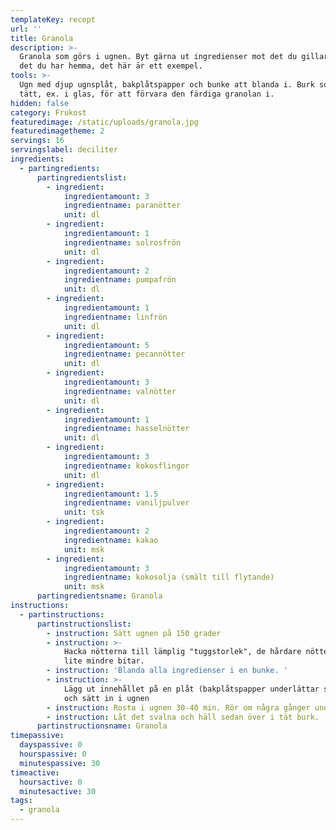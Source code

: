 ```yaml
---
templateKey: recept
url: ''
title: Granola
description: >-
  Granola som görs i ugnen. Byt gärna ut ingredienser mot det du gillar eller
  det du har hemma, det här är ett exempel.
tools: >-
  Ugn med djup ugnsplåt, bakplåtspapper och bunke att blanda i. Burk som sluter
  tätt, ex. i glas, för att förvara den färdiga granolan i.
hidden: false
category: Frukost
featuredimage: /static/uploads/granola.jpg
featuredimagetheme: 2
servings: 16
servingslabel: deciliter
ingredients:
  - partingredients:
      partingredientslist:
        - ingredient:
            ingredientamount: 3
            ingredientname: paranötter
            unit: dl
        - ingredient:
            ingredientamount: 1
            ingredientname: solrosfrön
            unit: dl
        - ingredient:
            ingredientamount: 2
            ingredientname: pumpafrön
            unit: dl
        - ingredient:
            ingredientamount: 1
            ingredientname: linfrön
            unit: dl
        - ingredient:
            ingredientamount: 5
            ingredientname: pecannötter
            unit: dl
        - ingredient:
            ingredientamount: 3
            ingredientname: valnötter
            unit: dl
        - ingredient:
            ingredientamount: 1
            ingredientname: hasselnötter
            unit: dl
        - ingredient:
            ingredientamount: 3
            ingredientname: kokosflingor
            unit: dl
        - ingredient:
            ingredientamount: 1.5
            ingredientname: vaniljpulver
            unit: tsk
        - ingredient:
            ingredientamount: 2
            ingredientname: kakao
            unit: msk
        - ingredient:
            ingredientamount: 3
            ingredientname: kokosolja (smält till flytande)
            unit: msk
      partingredientsname: Granola
instructions:
  - partinstructions:
      partinstructionslist:
        - instruction: Sätt ugnen på 150 grader
        - instruction: >-
            Hacka nötterna till lämplig "tuggstorlek", de hårdare nötterna i
            lite mindre bitar.
        - instruction: 'Blanda alla ingredienser i en bunke. '
        - instruction: >-
            Lägg ut innehållet på en plåt (bakplåtspapper underlättar senare)
            och sätt in i ugnen
        - instruction: Rosta i ugnen 30-40 min. Rör om några gånger under tiden.
        - instruction: Låt det svalna och häll sedan över i tät burk.
      partinstructionsname: Granola
timepassive:
  dayspassive: 0
  hourspassive: 0
  minutespassive: 30
timeactive:
  hoursactive: 0
  minutesactive: 30
tags:
  - granola
---
```

